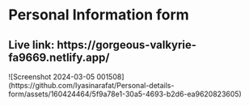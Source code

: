 <h1>Personal Information form</h1>
<h2>Live link: https://gorgeous-valkyrie-fa9669.netlify.app/</h2>
![Screenshot 2024-03-05 001508](https://github.com/Iyasinarafat/Personal-details-form/assets/160424464/5f9a78e1-30a5-4693-b2d6-ea9620823605)

